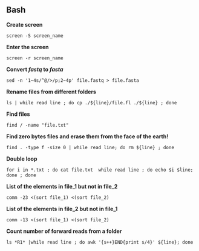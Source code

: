 ## Bash

**Create screen**
```
screen -S screen_name
```
**Enter the screen**
```
screen -r screen_name
```
**Convert _fastq_ to _fasta_**
```
sed -n '1~4s/^@/>/p;2~4p' file.fastq > file.fasta
```
**Rename files from different folders**
```
ls | while read line ; do cp ./${line}/file.fl ./${line} ; done
```
**Find files**
```
find / -name "file.txt"
```
**Find zero bytes files and erase them from the face of the earth!**
```
find . -type f -size 0 | while read line; do rm ${line} ; done
```
**Double loop**
```
for i in *.txt ; do cat file.txt  while read line ; do echo $i $line; done ; done
```

**List of the elements in file_1 but not in file_2**
```
comm -23 <(sort file_1) <(sort file_2)
```
**List of the elements in file_2 but not in file_1**
```
comm -13 <(sort file_1) <(sort file_2)
```
**Count number of forward reads from a folder**
```
ls *R1* |while read line ; do awk '{s++}END{print s/4}' ${line}; done
```
